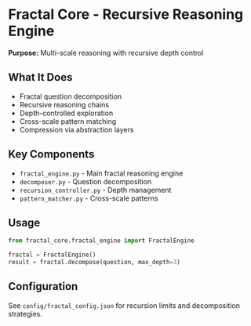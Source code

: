 # Fractal Core - Recursive Reasoning Engine

**Purpose:** Multi-scale reasoning with recursive depth control

## What It Does

- Fractal question decomposition
- Recursive reasoning chains
- Depth-controlled exploration
- Cross-scale pattern matching
- Compression via abstraction layers

## Key Components

- `fractal_engine.py` - Main fractal reasoning engine
- `decomposer.py` - Question decomposition
- `recursion_controller.py` - Depth management
- `pattern_matcher.py` - Cross-scale patterns

## Usage

```python
from fractal_core.fractal_engine import FractalEngine

fractal = FractalEngine()
result = fractal.decompose(question, max_depth=3)
```

## Configuration

See `config/fractal_config.json` for recursion limits and decomposition strategies.

